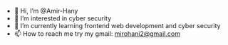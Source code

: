 - 👋 Hi, I’m @Amir-Hany
- 👀 I’m interested in cyber security
- 🌱 I’m currently learning frontend web development and cyber security
- 📫 How to reach me try my gmail: mirohani2@gmail.com

<!---
Amir-Hany/Amir-Hany is a ✨ special ✨ repository because its `README.md` (this file) appears on your GitHub profile.
You can click the Preview link to take a look at your changes.
--->
